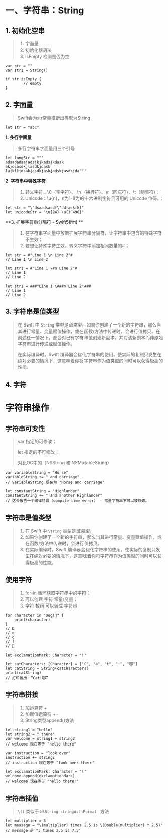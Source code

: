 # 一、字符串：String

## 1. 初始化空串

> 1. 字面量
> 2. 初始化器语法
> 3. isEmpty 检测是否为空

```
var str = ""
var str1 = String()

if str.isEmpty {
		// empty
}
```



## 2. 字面量

> Swift会为str常量推断出类型为String

```
let str = "abc"
```

**1. 多行字面量**

> 多行字符串字面量用三个引号

```
let longStr = """
adsadadaajadsjkjkadsjkdask 
akjdsasdkjlasdkjdask
lajklkjdsakjasdkjaskjadskjasdkjda"""
```

**2. 字符串中特殊字符**

> 1. 转义字符：\0（空字符）、 \n（换行符）、\r（回车符）、\t（制表符）；
> 2. Unicode：\u{n}，n为1-8为的十六进制字符且可用的 Unicode 位码。；

```
let str = "\"dsaadsasdf\"ddfaskfkf"
let unicodeStr = "\u{24} \u{1F496}"
```

**3. 扩展字符串分隔符 - Swift5新增 **

> 1. 在字符串字面量中放置扩展字符串分隔符，让字符串中包含的特殊字符不生效；
> 2. 若想让特殊字符生效，转义字符中添加相同数量的#；

```
let str = #"Line 1 \n Line 2"#
// Line 1 \n Line 2

let str1 = #"Line 1 \#n Line 2"#
// Line 1
// Line 2

let str1 = ###"Line 1 \###n Line 2"###
// Line 1
// Line 2
```



## 3. 字符串是值类型

> 在 Swift 中 `String` 类型是*值类型*。如果你创建了一个新的字符串，那么当其进行常量、变量赋值操作，或在函数/方法中传递时，会进行值拷贝。在前述任一情况下，都会对已有字符串值创建新副本，并对该新副本而非原始字符串进行传递或赋值操作。
>
> 在实际编译时，Swift 编译器会优化字符串的使用，使实际的复制只发生在绝对必要的情况下，这意味着你将字符串作为值类型的同时可以获得极高的性能。



## 4. 字符









# 字符串操作

## 字符串可变性

> var 指定的可修改；
>
> let 指定的不可修改；
>
> 对比OC中的（NSString 和 NSMutableString）

```
var variableString = "Horse"
variableString += " and carriage"
// variableString 现在为 "Horse and carriage"

let constantString = "Highlander"
constantString += " and another Highlander"
// 这会报告一个编译错误（compile-time error） - 常量字符串不可以被修改。
```

## 字符串是值类型

> 1. 在 Swift 中 `String` 类型是*值类型*。
> 2. 如果你创建了一个新的字符串，那么当其进行常量、变量赋值操作，或在函数/方法中传递时，会进行值拷贝。
> 3. 在实际编译时，Swift 编译器会优化字符串的使用，使实际的复制只发生在绝对必要的情况下，这意味着你将字符串作为值类型的同时可以获得极高的性能。

## 使用字符

> 1. for-in 循环获取字符串中的字符；
> 2. 可以创建 字符 常量/变量；
> 3. 字符 数组 可以转成 字符串

```
for character in "Dog!🐶" {
    print(character)
}
// D
// o
// g
// !
// 🐶

let exclamationMark: Character = "!"

let catCharacters: [Character] = ["C", "a", "t", "!", "🐱"]
let catString = String(catCharacters)
print(catString)
// 打印输出：“Cat!🐱”
```

## 字符串拼接

> 1. 加运算符 + 
> 2. 加赋值运算符 +=
> 3. String类型append()方法

```
let string1 = "hello"
let string2 = " there"
var welcome = string1 + string2
// welcome 现在等于 "hello there"

var instruction = "look over"
instruction += string2
// instruction 现在等于 "look over there"

let exclamationMark: Character = "!"
welcome.append(exclamationMark)
// welcome 现在等于 "hello there!"
```

## 字符串插值

> `\()` 类似于 `NSString stringWithFormat ` 方法

```
let multiplier = 3
let message = "\(multiplier) times 2.5 is \(Double(multiplier) * 2.5)"
// message 是 "3 times 2.5 is 7.5"
```



















